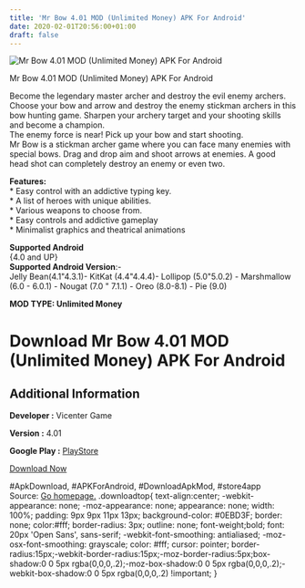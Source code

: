 ```yaml
---
title: 'Mr Bow 4.01 MOD (Unlimited Money) APK For Android'
date: 2020-02-01T20:56:00+01:00
draft: false
---
```


![Mr Bow 4.01 MOD (Unlimited Money) APK For Android](https://i0.wp.com/apkhome.net/wp-content/uploads/2020/02/Mr-Bow-4.01-MOD-Unlimited-Money.png "Mr Bow 4.01 MOD (Unlimited Money) APK For Android")

  

Mr Bow 4.01 MOD (Unlimited Money) APK For Android

Become the legendary master archer and destroy the evil enemy archers. Choose your bow and arrow and destroy the enemy stickman archers in this bow hunting game. Sharpen your archery target and your shooting skills and become a champion.  
The enemy force is near! Pick up your bow and start shooting.  
Mr Bow is a stickman archer game where you can face many enemies with special bows. Drag and drop aim and shoot arrows at enemies. A good head shot can completely destroy an enemy or even two.

**Features:**  
\* Easy control with an addictive typing key.  
\* A list of heroes with unique abilities.  
\* Various weapons to choose from.  
\* Easy controls and addictive gameplay  
\* Minimalist graphics and theatrical animations

**Supported Android**  
{4.0 and UP}  
**Supported Android Version**:-  
Jelly Bean(4.1"4.3.1)- KitKat (4.4"4.4.4)- Lollipop (5.0"5.0.2) - Marshmallow (6.0 - 6.0.1) - Nougat (7.0 " 7.1.1) - Oreo (8.0-8.1) - Pie (9.0)

**MOD TYPE: Unlimited Money**

Download Mr Bow 4.01 MOD (Unlimited Money) APK For Android
==========================================================

Additional Information
----------------------

**Developer :** Vicenter Game

**Version :** 4.01

**Google Play :** [PlayStore](https://play.google.com/store/apps/details?id=com.zplay.Mrbow)

  

[Download Now](https://store4app.co/post/mr-bow-4-01-mod-unlimited-money-apk-for-android_1580586394)

  
#ApkDownload, #APKForAndroid, #DownloadApkMod, #store4app  
Source: [Go homepage.](https://store4app.co/post/mr-bow-4-01-mod-unlimited-money-apk-for-android_1580586394) .downloadtop{ text-align:center; -webkit-appearance: none; -moz-appearance: none; appearance: none; width: 100%; padding: 9px 9px 11px 13px; background-color: #0EBD3F; border: none; color:#fff; border-radius: 3px; outline: none; font-weight;bold; font: 20px 'Open Sans', sans-serif; -webkit-font-smoothing: antialiased; -moz-osx-font-smoothing: grayscale; color: #fff; cursor: pointer; border-radius:15px;-webkit-border-radius:15px;-moz-border-radius:5px;box-shadow:0 0 5px rgba(0,0,0,.2);-moz-box-shadow:0 0 5px rgba(0,0,0,.2);-webkit-box-shadow:0 0 5px rgba(0,0,0,.2) !important; }